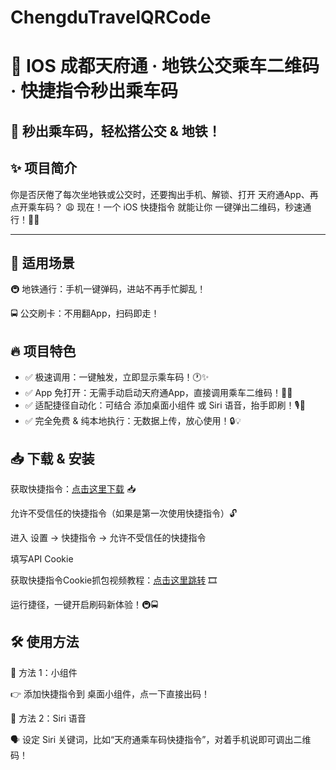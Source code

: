 # ChengduTravelQRCode
# 🚀 IOS 成都天府通 · 地铁公交乘车二维码 · 快捷指令秒出乘车码
🎫 秒出乘车码，轻松搭公交 & 地铁！
---

## ✨ 项目简介
你是否厌倦了每次坐地铁或公交时，还要掏出手机、解锁、打开 天府通App、再点开乘车码？ 😩
现在！一个 iOS 快捷指令 就能让你 一键弹出二维码，秒速通行！🚀🎉

---

## 🎯 适用场景

🚇 地铁通行：手机一键弹码，进站不再手忙脚乱！

🚍 公交刷卡：不用翻App，扫码即走！

## 🔥 项目特色

- ✅ 极速调用：一键触发，立即显示乘车码！🕐✨
- ✅ App 免打开：无需手动启动天府通App，直接调用乘车二维码！📲💨
- ✅ 适配捷径自动化：可结合 添加桌面小组件 或 Siri 语音，抬手即刷！🎙🎫
- ✅ 完全免费 & 纯本地执行：无数据上传，放心使用！🔒💡

## 📥 下载 & 安装

获取快捷指令：[点击这里下载](https://www.icloud.com/shortcuts/c2b82118d4d84a92962449453fc83376) 📥

允许不受信任的快捷指令（如果是第一次使用快捷指令）🔓

进入 设置 → 快捷指令 → 允许不受信任的快捷指令

填写API Cookie

获取快捷指令Cookie抓包视频教程：[点击这里跳转](https://www.bilibili.com/video/BV1QaZPYSEFg/?share_source=copy_web&vd_source=3ce061f3c1c10966c3c084e5cf403468) 🎞

运行捷径，一键开启刷码新体验！🚇🚍

## 🛠 使用方法

📌 方法 1：小组件

👉 添加快捷指令到 桌面小组件，点一下直接出码！

📌 方法 2：Siri 语音

🗣 设定 Siri 关键词，比如“天府通乘车码快捷指令”，对着手机说即可调出二维码！

